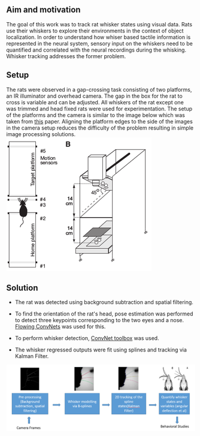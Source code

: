 ## Aim and motivation

The goal of this work was to track rat whisker states using visual data. Rats use their whiskers to explore their environments in the context of object localization. In order to understand how whiser based tactile information is represented in the neural system, sensory input on the whiskers need to be quantified and correlated with the neural recordings during the whisking. Whisker tracking addresses the former problem.

## Setup

The rats were observed in a gap-crossing task consisting of two platforms, an IR illuminator and overhead camera. The gap in the box for the rat to cross is variable and can be adjusted. All whiskers of the rat except one was trimmed and head fixed rats were used for experimentation. The setup of the platforms and the camera is similar to the image below which was taken from [this](https://pubmed.ncbi.nlm.nih.gov/18463190/) paper. Aligning the platform edges to the side of the images in the camera setup reduces the difficulty of the problem resulting in simple image processing solutions.
<img src="images/GC_setup.PNG?raw=true"/>

## Solution

* The rat was detected using background subtraction and spatial filtering. 

* To find the orientation of the rat's head, pose estimation was performed to detect three keypoints corresponding to the two eyes and a nose. [Flowing ConvNets](https://arxiv.org/abs/1506.02897) was used for this.

* To perform whisker detection, [ConvNet toolbox](https://github.com/sdemyanov/ConvNet) was used.

* The whisker regressed outputs were fit using splines and tracking via Kalman Filter.

<img src="images/Whisker_1.PNG?raw=true"/>